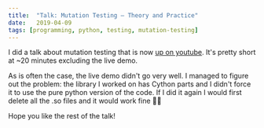```yaml
---
title:	"Talk: Mutation Testing – Theory and Practice"
date:	2019-04-09
tags: [programming, python, testing, mutation-testing]
---
```


  I did a talk about mutation testing that is now [up on youtube](https://www.youtube.com/watch?v=yI8Yje1XDkk). It's pretty short at ~20 minutes excluding the live demo.

As is often the case, the live demo didn't go very well. I managed to figure out the problem: the library I worked on has Cython parts and I didn't force it to use the pure python version of the code. If I did it again I would first delete all the .so files and it would work fine 🤷‍♂️

Hope you like the rest of the talk!
